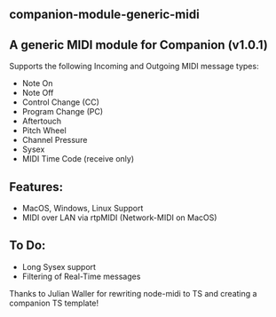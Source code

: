 ## companion-module-generic-midi

## A generic MIDI module for Companion (v1.0.1)

Supports the following Incoming and Outgoing MIDI message types:

- Note On
- Note Off
- Control Change (CC)
- Program Change (PC)
- Aftertouch
- Pitch Wheel
- Channel Pressure
- Sysex
- MIDI Time Code (receive only)

## Features:

- MacOS, Windows, Linux Support
- MIDI over LAN via rtpMIDI (Network-MIDI on MacOS)

## To Do:

- Long Sysex support
- Filtering of Real-Time messages

Thanks to Julian Waller for rewriting node-midi to TS and creating a companion TS template!

